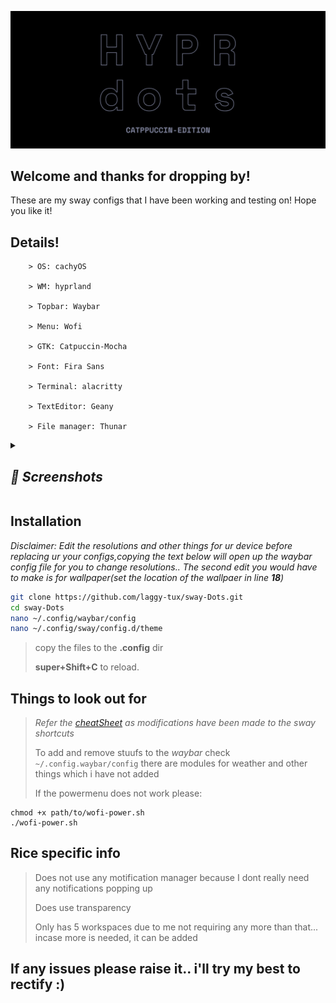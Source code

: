 <p align="center">
    <img width="750" src="https://github.com/laggy-tux/hypr-catppuccin/blob/main/readme-files/main-image.png" 
</p>   

<p align="center">
   <h2>Welcome and thanks for dropping by!</h2>
   These are my sway configs that I have been working and testing on! Hope you like it!
</p>



## Details!

```
    > OS: cachyOS
 
    > WM: hyprland
    
    > Topbar: Waybar
    
    > Menu: Wofi

    > GTK: Catpuccin-Mocha

    > Font: Fira Sans

    > Terminal: alacritty

    > TextEditor: Geany

    > File manager: Thunar
```

<details>
<summary><i>
<h2>📸 Screenshots</h2>
</i></summary>


**Desktop:**

![ricess](https://github.com/laggy-tux/sway-Dots/assets/85402808/1d9641cd-68e7-4dce-8f9f-287dbc231a81)

**Transparency:**

![transparency](https://github.com/laggy-tux/sway-Dots/assets/85402808/413164ad-6c5d-404d-beb5-a255b842838d)

**Launcher:**

![menu](https://github.com/laggy-tux/sway-Dots/assets/85402808/ab85ca5e-742d-4ed9-aa13-71d34789ae8f)

**PowerMenu:**

![wewe](https://github.com/laggy-tux/sway-Dots/assets/85402808/69d9986f-553d-44db-b278-279c77b6b354)

</details>

## Installation

*Disclaimer: Edit the resolutions and other things for ur device before replacing ur your configs,copying the text below will open up the waybar config file for you to change resolutions.. The second edit you would have to make is for wallpaper(set the location of the wallpaer in line **18**)*

```bash
git clone https://github.com/laggy-tux/sway-Dots.git
cd sway-Dots
nano ~/.config/waybar/config
nano ~/.config/sway/config.d/theme
```
> copy the files to the **.config** dir
> 
> **super+Shift+C** to reload.

##

## Things to look out for

> *Refer the [cheatSheet](https://github.com/laggy-tux/sway-Dots/blob/main/cheatsheet) as modifications have been made to the sway shortcuts*
>
> To add and remove stuufs to the *waybar* check ```~/.config.waybar/config``` there are modules for weather and other things which i have not added
>
> If the powermenu does not work please:
 ```
chmod +x path/to/wofi-power.sh
./wofi-power.sh
```

##

## Rice specific info

> Does not use any motification manager because I dont really need any notifications popping up
>
> Does use transparency
>
> Only has 5 workspaces due to me not requiring any more than that... incase more is needed, it can be added

##

<h2>If any issues please raise it.. i'll try my best to rectify :)</h2>


